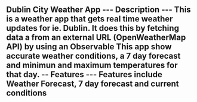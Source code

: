 Dublin City Weather App
--- Description ---
This is a weather app that gets real time weather updates for ie. Dublin.
It does this by fetching data a from an external URL (OpenWeatherMap API) by using an Observable
This app show accurate weather conditions, a 7 day forecast and minimun and maximum temperatures for that day.
-- Features ---
Features include Weather Forecast, 7 day forecast and current conditions
--
